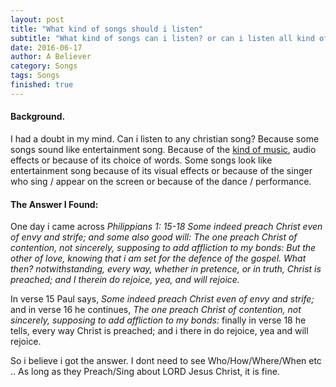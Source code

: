 ```yaml
---
layout: post
title: "What kind of songs should i listen"
subtitle: "What kind of songs can i listen? or can i listen all kind of christian songs? or can i listen anybody's songs"
date: 2016-06-17
author: A Believer
category: Songs
tags: Songs
finished: true
---
```


#### Background.
  I had a doubt in my mind. Can i listen to any christian song? Because some songs sound like entertainment song. Because of the [kind of music][0], audio effects  or because of its choice of words. Some songs look like entertainment song because of its visual effects or because of the singer who sing / appear on the screen or because of the dance / performance.

#### The Answer I Found:
  One day i came across *Philippians 1: 15-18 Some indeed preach Christ even of envy and strife; and some also good will: The one preach Christ of contention, not sincerely, supposing to add affliction to my bonds: But the other of love, knowing that i am set for the defence of the gospel. What then? notwithstanding, every way, whether in pretence, or in truth, Christ is preached; and I therein do rejoice, yea, and will rejoice.*

  In verse 15 Paul says, *Some indeed preach Christ even of envy and strife;* and in verse 16 he continues, *The one preach Christ of contention, not sincerely, supposing to add affliction to my bonds:* finally in verse 18 he tells, every way Christ is preached; and i there in do rejoice, yea and will rejoice.

  So i believe i got the answer. I dont need to see Who/How/Where/When etc .. As long as they Preach/Sing about LORD Jesus Christ, it is fine.


[0]: https://en.wikipedia.org/wiki/List_of_music_styles  
